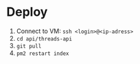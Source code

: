 # Deploy

1. Connect to VM: `ssh <login>@<ip-adress>`
2. `cd api/threads-api`
3. `git pull`
4. `pm2 restart index`
